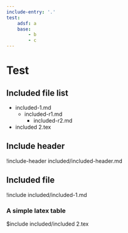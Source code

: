 ```yaml
---
include-entry: '.'
test:
	adsf: a
	base:
		- b
		- c
---
```


# Test

## Included file list

* included-1.md
	* included-r1.md
		* included-r2.md
* included 2.tex

## Include header

!include-header included/included-header.md

## Included file

!include included/included-1.md

### A simple latex table

$include included/included 2.tex

